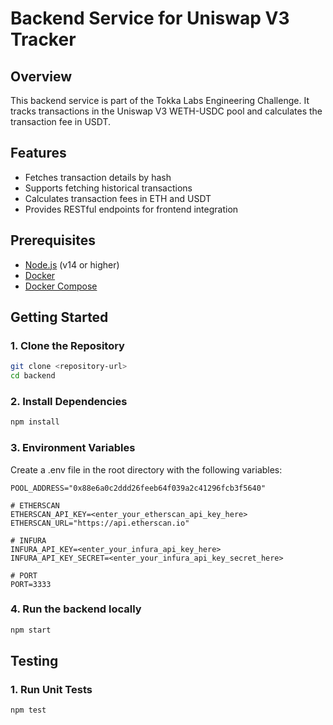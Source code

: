 # Backend Service for Uniswap V3 Tracker

## Overview
This backend service is part of the Tokka Labs Engineering Challenge. It tracks transactions in the Uniswap V3 WETH-USDC pool and calculates the transaction fee in USDT.

## Features
- Fetches transaction details by hash
- Supports fetching historical transactions
- Calculates transaction fees in ETH and USDT
- Provides RESTful endpoints for frontend integration

## Prerequisites
- [Node.js](https://nodejs.org/en/download/) (v14 or higher)
- [Docker](https://docs.docker.com/get-docker/)
- [Docker Compose](https://docs.docker.com/compose/install/)

## Getting Started

### 1. Clone the Repository
```bash
git clone <repository-url>
cd backend
```

### 2. Install Dependencies
```bash
npm install
```

### 3. Environment Variables
Create a .env file in the root directory with the following variables:

```
POOL_ADDRESS="0x88e6a0c2ddd26feeb64f039a2c41296fcb3f5640"

# ETHERSCAN
ETHERSCAN_API_KEY=<enter_your_etherscan_api_key_here>
ETHERSCAN_URL="https://api.etherscan.io"

# INFURA
INFURA_API_KEY=<enter_your_infura_api_key_here>
INFURA_API_KEY_SECRET=<enter_your_infura_api_key_secret_here>

# PORT
PORT=3333
```

### 4. Run the backend locally
```bash
npm start
```

## Testing
### 1. Run Unit Tests
```bash
npm test
```
